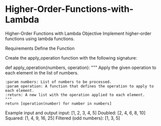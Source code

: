 # Higher-Order-Functions-with-Lambda

Higher-Order Functions with Lambda
Objective
Implement higher-order functions using lambda functions.

Requirements
Define the Function

Create the apply_operation function with the following signature:

def apply_operation(numbers, operation):
    """
    Apply the given operation to each element in the list of numbers.
    
    :param numbers: List of numbers to be processed.
    :param operation: A function that defines the operation to apply to each element.
    :return: A new list with the operation applied to each element.
    """
    return [operation(number) for number in numbers]
Example input and output
input: [1, 2, 3, 4, 5] Doubled: [2, 4, 6, 8, 10] Squared: [1, 4, 9, 16, 25] Filtered (odd numbers): [1, 3, 5]
